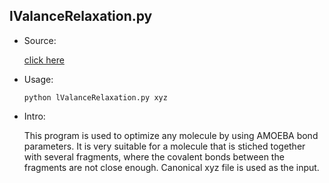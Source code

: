 ## lValanceRelaxation.py

* Source:

  [click here](https://github.com/leucinw/ComputTools/tree/master/src/lValanceRelaxation.py)

* Usage:

  ```shell
  python lValanceRelaxation.py xyz
  ```

* Intro:

  This program is used to optimize any molecule by using AMOEBA bond parameters. It is very suitable for a molecule that is stiched together with several fragments, where the covalent bonds between the fragments are not close enough. Canonical xyz file is used as the input. 